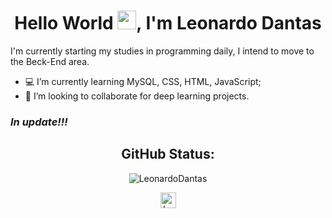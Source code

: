 <h1 align="center">Hello World <img src="https://raw.githubusercontent.com/kaueMarques/kaueMarques/master/hi.gif" width="30px">, I'm Leonardo Dantas</h1>

I'm currently starting my studies in programming daily, I intend to move to the Beck-End area.

- :computer: I’m currently learning MySQL, CSS, HTML, JavaScript;
- 🤝 I’m looking to collaborate for deep learning projects. 

### *In update!!!*

<h2 align="center">GitHub Status:</h2>

<p align="center">
<img src="https://github-readme-stats.vercel.app/api?username=LeoDantasSS&show_icons=true&theme=midnight-purple" alt="LeonardoDantas"/> 
</p>
<!-- [![Top Langs](https://github-readme-stats.vercel.app/api/top-langs/?username=LeoDantasSS&langs_count=8_icons=true&theme=radical)](https://github.com/LeoDantasSS/github-readme-stats) -->


<p align="center">
  <a href="https://www.linkedin.com/in/leonardo-dantasss/" target="_blank"><img align="center" src="https://cdn.jsdelivr.net/npm/simple-icons@3.0.1/icons/linkedin.svg" alt="Leonardo Dantas" target="_blank" height="25" width="25" /></a>
</p>
